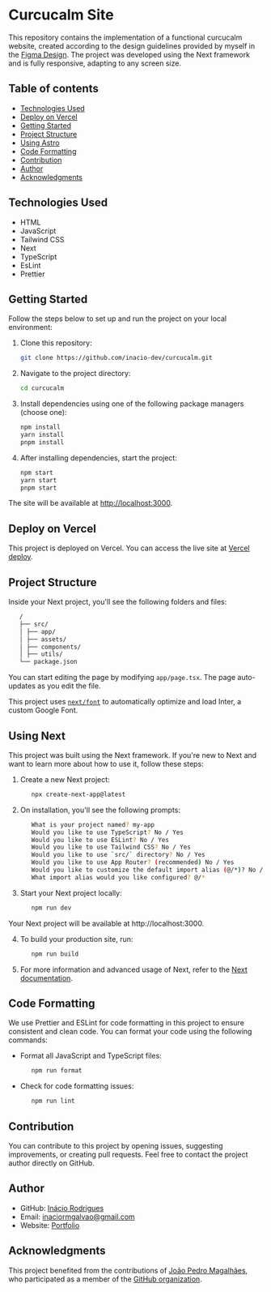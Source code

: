 # Curcucalm Site

This repository contains the implementation of a functional curcucalm website, created according to the design guidelines provided by myself in the [Figma Design](https://www.figma.com/file/4VxinYdn50OLSO7hG8oJxF/Curcucalm?type=design&mode=design&t=EmB9VcWE58TtV7G6-1). The project was developed using the Next framework and is fully responsive, adapting to any screen size.

## Table of contents

- [Technologies Used](#technologies-used)
- [Deploy on Vercel](#deploy-on-vercel)
- [Getting Started](#getting-started)
- [Project Structure](#project-structure)
- [Using Astro](#using-astro)
- [Code Formatting](#code-formatting)
- [Contribution](#contribution)
- [Author](#author)
- [Acknowledgments](#acknowledgments)

## Technologies Used

- HTML
- JavaScript
- Tailwind CSS
- Next
- TypeScript
- EsLint
- Prettier

## Getting Started

Follow the steps below to set up and run the project on your local environment:

1. Clone this repository:

   ```bash
   git clone https://github.com/inacio-dev/curcucalm.git
   ```

2. Navigate to the project directory:

   ```bash
   cd curcucalm
   ```

3. Install dependencies using one of the following package managers (choose one):

   ```bash
   npm install
   yarn install
   pnpm install
   ```

4. After installing dependencies, start the project:

   ```bash
   npm start
   yarn start
   pnpm start
   ```

The site will be available at [http://localhost:3000](http://localhost:3000/).

## Deploy on Vercel

This project is deployed on Vercel. You can access the live site at [Vercel deploy](https://in-dev-curcucalm.vercel.app/).

## Project Structure

Inside your Next project, you'll see the following folders and files:

```bash
   /
   ├── src/
   │ ├── app/
   │ ├── assets/
   │ ├── components/
   │ ├── utils/
   └── package.json
```

You can start editing the page by modifying `app/page.tsx`. The page auto-updates as you edit the file.

This project uses [`next/font`](https://nextjs.org/docs/basic-features/font-optimization) to automatically optimize and load Inter, a custom Google Font.

## Using Next

This project was built using the Next framework. If you're new to Next and want to learn more about how to use it, follow these steps:

1. Create a new Next project:

   ```bash
      npx create-next-app@latest
   ```

2. On installation, you'll see the following prompts:

   ```bash
      What is your project named? my-app
      Would you like to use TypeScript? No / Yes
      Would you like to use ESLint? No / Yes
      Would you like to use Tailwind CSS? No / Yes
      Would you like to use `src/` directory? No / Yes
      Would you like to use App Router? (recommended) No / Yes
      Would you like to customize the default import alias (@/*)? No / Yes
      What import alias would you like configured? @/*
   ```

3. Start your Next project locally:

   ```bash
      npm run dev
   ```

Your Next project will be available at http://localhost:3000.

4. To build your production site, run:

   ```bash
      npm run build
   ```

5. For more information and advanced usage of Next, refer to the [Next documentation](https://nextjs.org/).

## Code Formatting

We use Prettier and ESLint for code formatting in this project to ensure consistent and clean code. You can format your code using the following commands:

- Format all JavaScript and TypeScript files:

  ```bash
     npm run format
  ```

- Check for code formatting issues:

  ```bash
     npm run lint
  ```

## Contribution

You can contribute to this project by opening issues, suggesting improvements, or creating pull requests. Feel free to contact the project author directly on GitHub.

## Author

- GitHub: [Inácio Rodrigues](https://github.com/inacio-dev)
- Email: inaciormgalvao@gmail.com
- Website: [Portfolio](https://inacio-rodrigues.vercel.app/en)

## Acknowledgments

This project benefited from the contributions of [João Pedro Magalhães](https://github.com/joaom00), who participated as a member of the [GitHub organization](https://github.com/inacio-teams).

